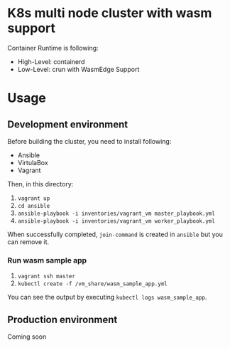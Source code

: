 # K8s multi node cluster with wasm support

Container Runtime is following:

- High-Level: containerd
- Low-Level: crun with WasmEdge Support

# Usage

## Development environment

Before building the cluster, you need to install following:

- Ansible
- VirtulaBox
- Vagrant

Then, in this directory:

1. `vagrant up`
2. `cd ansible`
3. `ansible-playbook -i inventories/vagrant_vm master_playbook.yml`
4. `ansible-playbook -i inventories/vagrant_vm worker_playbook.yml`

When successfully completed, `join-command` is created in `ansible` but you can remove it.

### Run wasm sample app

1. `vagrant ssh master`
2. `kubectl create -f /vm_share/wasm_sample_app.yml`

You can see the output by executing `kubectl logs wasm_sample_app`.

## Production environment

Coming soon


